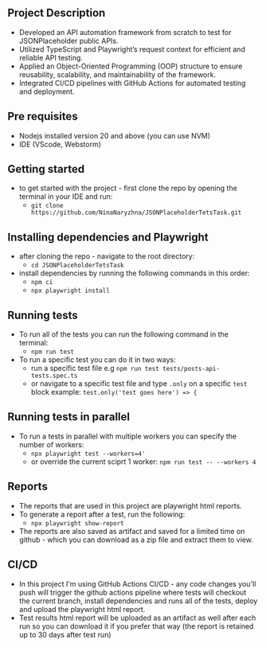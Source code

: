 
## Project Description 
* Developed an API automation framework from scratch to test for JSONPlaceholder public APIs.
* Utilized TypeScript and Playwright’s request context for efficient and reliable API testing.
* Applied an Object-Oriented Programming (OOP) structure to ensure reusability, scalability, and maintainability of the framework.
* Integrated CI/CD pipelines with GitHub Actions for automated testing and deployment.
## Pre requisites
* Nodejs installed version 20 and above (you can use NVM)
* IDE (VScode, Webstorm)
## Getting started
* to get started with the project - first clone the repo by opening the terminal in your IDE and run:
    * `git clone https://github.com/NinaNaryzhna/JSONPlaceholderTetsTask.git`
## Installing dependencies and Playwright
* after cloning the repo - navigate to the root directory:
    * `cd JSONPlaceholderTetsTask`
* install dependencies by running the following commands in this order:
    * `npm ci`
    * `npx playwright install`
## Running tests
* To run all of the tests you can run the following command in the terminal:
    * `npm run test`
* To run a specific test you can do it in two ways:
    * run a specific test file e.g `npm run test tests/posts-api-tests.spec.ts`
    * or navigate to a specific test file and type `.only` on a specific `test` block example:
        `test.only('test goes here') => {`
## Running tests in parallel
* To run a tests in parallel with multiple workers you can specify the number of workers:
    * `npx playwright test --workers=4'` 
    * or override the current sciprt 1 worker: `npm run test -- --workers 4`
## Reports
* The reports that are used in this project are playwright html reports.
* To generate a report after a test, run the following:
    * `npx playwright show-report`
* The reports are also saved as artifact and saved for a limited time on github - which you can download as a zip file and extract them to view.

## CI/CD
* In this project I'm using GitHub Actions CI/CD - any code changes you'll push will trigger the github actions pipeline where tests will checkout the current branch, install dependencies and runs all of the tests, deploy and upload the playwright html report.
* Test results html report will be uploaded as an artifact as well after each run so you can download it if you prefer that way (the report is retained up to 30 days after test run)